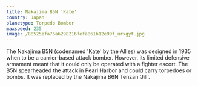 ```yaml
---
title: Nakajima B5N 'Kate'
country: Japan
planetype: Torpedo Bomber
maxspeed: 235
image: /88525efa76a6298216fefa861b12e99f_urxgyt.jpg
---
```

The Nakajima B5N (codenamed 'Kate' by the Allies) was designed in 1935 when to be a carrier-based attack bomber. However, its limited defensive armament meant that it could only be operated with a fighter escort. The B5N spearheaded the attack in Pearl Harbor and could carry torpedoes or bombs. It was replaced by the Nakajima B6N Tenzan 'Jill'.